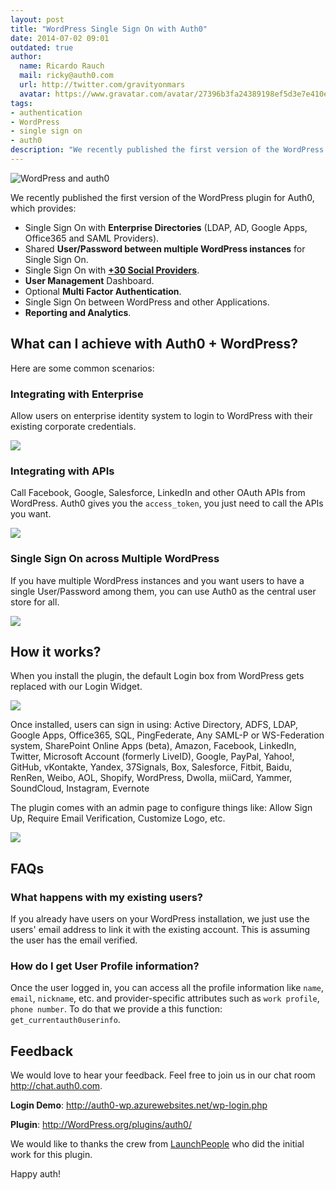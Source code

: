 ```yaml
---
layout: post
title: "WordPress Single Sign On with Auth0"
date: 2014-07-02 09:01
outdated: true
author:
  name: Ricardo Rauch
  mail: ricky@auth0.com
  url: http://twitter.com/gravityonmars
  avatar: https://www.gravatar.com/avatar/27396b3fa24389198ef5d3e7e410e9c4?size=60
tags:
- authentication
- WordPress
- single sign on
- auth0
description: "We recently published the first version of the WordPress plugin for Auth0, which provides:  Single Sign On with Enterprise Directories (LDAP, AD, Google Apps"
---
```


![WordPress and auth0](https://s3.amazonaws.com/blog.auth0.com/wp-banner.png)

We recently published the first version of the WordPress plugin for Auth0, which provides:

* Single Sign On with **Enterprise Directories** (LDAP, AD, Google Apps, Office365 and SAML Providers).
* Shared **User/Password between multiple WordPress instances** for Single Sign On.
* Single Sign On with **[+30 Social Providers](https://docs.auth0.com/identityproviders)**.
* **User Management** Dashboard.
* Optional **Multi Factor Authentication**.
* Single Sign On between WordPress and other Applications.
* **Reporting and Analytics**.

<!-- more -->

## What can I achieve with Auth0 + WordPress?

Here are some common scenarios:

### Integrating with Enterprise

Allow users on enterprise identity system to login to WordPress with their existing corporate credentials.

<img src="https://docs.google.com/drawings/d/1RwLqfRCmmohc37e3NxXgCY4-yWL5y2mE-L6bq6T_qbQ/pub?w=1129&amp;h=717">

### Integrating with APIs

Call Facebook, Google, Salesforce, LinkedIn and other OAuth APIs from WordPress. Auth0 gives you the `access_token`, you just need to call the APIs you want.

<img src="https://docs.google.com/drawings/d/1A-ZGE1kfboIfMr2Qsca58mHwlDkJBnBVxy0emDSSt18/pub?w=888&amp;h=785">

### Single Sign On across Multiple WordPress

If you have multiple WordPress instances and you want users to have a single User/Password among them, you can use Auth0 as the central user store for all.

<img src="https://docs.google.com/drawings/d/1hRDRfsNmGOseY1_dEu_ig-JUWWBWD0gdzrqF0Aoc8ME/pub?w=865&amp;h=841">

## How it works?

When you install the plugin, the default Login box from WordPress gets replaced with our Login Widget.

![](https://s3.amazonaws.com/blog.auth0.com/wp-login.png)

Once installed, users can sign in using: Active Directory, ADFS, LDAP, Google Apps, Office365, SQL, PingFederate, Any SAML-P or WS-Federation system, SharePoint Online Apps (beta), Amazon, Facebook, LinkedIn, Twitter, Microsoft Account (formerly LiveID), Google, PayPal, Yahoo!, GitHub, vKontakte, Yandex, 37Signals, Box, Salesforce, Fitbit, Baidu, RenRen, Weibo, AOL, Shopify, WordPress, Dwolla, miiCard, Yammer, SoundCloud, Instagram, Evernote

The plugin comes with an admin page to configure things like: Allow Sign Up, Require Email Verification, Customize Logo, etc.

![](https://s3.amazonaws.com/blog.auth0.com/wp-settings.png)

## FAQs

### What happens with my existing users?

If you already have users on your WordPress installation, we just use the users' email address to link it with the existing account. This is assuming the user has the email verified.

### How do I get User Profile information?

Once the user logged in, you can access all the profile information like `name`, `email`, `nickname`, etc. and provider-specific attributes such as `work profile`, `phone number`. To do that we provide a this function: `get_currentauth0userinfo`.

## Feedback

We would love to hear your feedback. Feel free to join us in our chat room <http://chat.auth0.com>.

**Login Demo**: <http://auth0-wp.azurewebsites.net/wp-login.php>

**Plugin**: <http://WordPress.org/plugins/auth0/>

We would like to thanks the crew from [LaunchPeople](http://launchpeople.dk/) who did the initial work for this plugin.

Happy auth!
